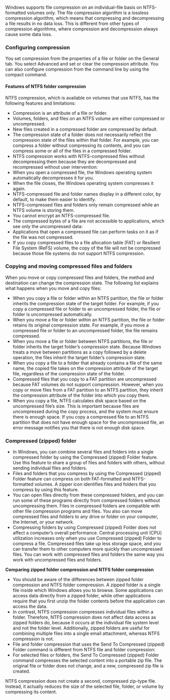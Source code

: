 Windows supports file compression on an individual-file basis on NTFS-formatted volumes only. The file compression algorithm is a lossless compression algorithm, which means that compressing and decompressing a file results in no data loss. This is different from other types of compression algorithms, where compression and decompression always cause some data loss.

### Configuring compression

You set compression from the properties of a file or folder on the General tab. You select Advanced and set or clear the compression attribute. You can also configure compression from the command line by using the compact command.

#### Features of NTFS folder compression

NTFS compression, which is available on volumes that use NTFS, has the following features and limitations:

 -  Compression is an attribute of a file or folder.
 -  Volumes, folders, and files on an NTFS volume are either compressed or uncompressed.
 -  New files created in a compressed folder are compressed by default.
 -  The compression state of a folder does not necessarily reflect the compression state of the files within that folder. For example, you can compress a folder without compressing its contents, and you can compress some or all of the files in a compressed folder.
 -  NTFS compression works with NTFS-compressed files without decompressing them because they are decompressed and recompressed without user intervention:
 -  When you open a compressed file, the Windows operating system automatically decompresses it for you.
 -  When the file closes, the Windows operating system compresses it again.
 -  NTFS-compressed file and folder names display in a different color, by default, to make them easier to identify.
 -  NTFS-compressed files and folders only remain compressed while an NTFS volume is storing them.
 -  You cannot encrypt an NTFS-compressed file.
 -  The compressed bytes of a file are not accessible to applications, which see only the uncompressed data:
 -  Applications that open a compressed file can perform tasks on it as if the file was not compressed.
 -  If you copy compressed files to a file allocation table (FAT) or Resilient File System (ReFS) volume, the copy of the file will not be compressed because those file systems do not support NTFS compression.

### Copying and moving compressed files and folders

When you move or copy compressed files and folders, the method and destination can change the compression state. The following list explains what happens when you move and copy files:

 -  When you copy a file or folder within an NTFS partition, the file or folder inherits the compression state of the target folder. For example, if you copy a compressed file or folder to an uncompressed folder, the file or folder is uncompressed automatically.
 -  When you move a file or folder within an NTFS partition, the file or folder retains its original compression state. For example, if you move a compressed file or folder to an uncompressed folder, the file remains compressed.
 -  When you move a file or folder between NTFS partitions, the file or folder inherits the target folder’s compression state. Because Windows treats a move between partitions as a copy followed by a delete operation, the files inherit the target folder’s compression state.
 -  When you copy a file to a folder that already contains a file of the same name, the copied file takes on the compression attribute of the target file, regardless of the compression state of the folder.
 -  Compressed files that you copy to a FAT partition are uncompressed because FAT volumes do not support compression. However, when you copy or move files from a FAT partition to an NTFS partition, they inherit the compression attribute of the folder into which you copy them.
 -  When you copy a file, NTFS calculates disk space based on the uncompressed file’s size. This is important because files are uncompressed during the copy process, and the system must ensure there is enough space. If you copy a compressed file to an NTFS partition that does not have enough space for the uncompressed file, an error message notifies you that there is not enough disk space.

### **Compressed (zipped) folder**

 -  In Windows, you can combine several files and folders into a single compressed folder by using the Compressed (zipped) Folder feature. Use this feature to share a group of files and folders with others, without sending individual files and folders.
 -  Files and folders that you compress by using the Compressed (zipped) Folder feature can compress on both FAT-formatted and NTFS-formatted volumes. A zipper icon identifies files and folders that you compress by using this feature.
 -  You can open files directly from these compressed folders, and you can run some of these programs directly from compressed folders without uncompressing them. Files in compressed folders are compatible with other file compression programs and files. You also can move compressed files and folders to any drive or folder on your computer, the Internet, or your network.
 -  Compressing folders by using Compressed (zipped) Folder does not affect a computer’s overall performance. Central processing unit (CPU) utilization increases only when you use Compressed (zipped) Folder to compress a file. Compressed files take up less storage space, and you can transfer them to other computers more quickly than uncompressed files. You can work with compressed files and folders the same way you work with uncompressed files and folders.

**Comparing zipped folder compression and NTFS folder compression**

 -  You should be aware of the differences between zipped folder compression and NTFS folder compression. A zipped folder is a single file inside which Windows allows you to browse. Some applications can access data directly from a zipped folder, while other applications require that you first unzip the folder contents before the application can access the data.
 -  In contrast, NTFS compression compresses individual files within a folder. Therefore, NTFS compression does not affect data access as zipped folders do, because it occurs at the individual file system level and not the folder level. Additionally, zipped folders are useful for combining multiple files into a single email attachment, whereas NTFS compression is not.
 -  File and folder compression that uses the Send To Compressed (zipped) Folder command is different from NTFS file and folder compression:
 -  For selected files or folders, the Send To Compressed (zipped) Folder command compresses the selected content into a portable zip file. The original file or folder does not change, and a new, compressed zip file is created.

NTFS compression does not create a second, compressed zip-type file. Instead, it actually reduces the size of the selected file, folder, or volume by compressing its content.
